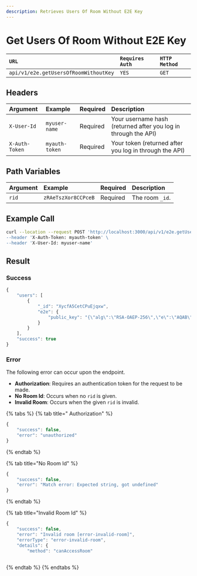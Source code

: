```yaml
---
description: Retrieves Users Of Room Without E2E Key
---
```


# Get Users Of Room Without E2E Key

| `URL` | `Requires Auth` | `HTTP Method` |
| :--- | :--- | :--- |
| `api/v1/e2e.getUsersOfRoomWithoutKey` | `YES` | `GET` |

## Headers

| Argument | Example | Required | Description |
| :--- | :--- | :--- | :--- |
| `X-User-Id` | `myuser-name` | Required | Your username hash \(returned after you log in through the API\) |
| `X-Auth-Token` | `myauth-token` | Required | Your token \(returned after you log in through the API\) |

## Path Variables 

| Argument | Example | Required | Description |
| :--- | :--- | :--- | :--- |
| `rid` | `zRAeTszXor8CCPceB` | Required | The room `_id`. |

## Example Call

```bash
curl --location --request POST 'http://localhost:3000/api/v1/e2e.getUsersOfRoomWithoutKey\
--header 'X-Auth-Token: myauth-token' \
--header 'X-User-Id: myuser-name'
```

## Result

### Success

```javascript
{
    "users": [
        {
            "_id": "XycfA5CetCPuEjqxw",
            "e2e": {
                "public_key": "{\"alg\":\"RSA-OAEP-256\",\"e\":\"AQAB\",\"ext\":true,\"key_ops\":[\"encrypt\"],\"kty\":\"RSA\",\"n\":\"oMO9ydjRxD3JzcAgMvyBZAc_pIOBIxOLVUChZ8mB3JNtLREC751hHT-WPZVZquWA6X4CihHejFfpIyAD_w-0MIToudTGO-f1aeE4Wc9-SBKjSQPphCuZMTwZ7iRtfUwHeGy5yM94uQPp07sEi9BmJSZqHscHc-6G520MyBhNU6uznQf-Sp85Q4etl4Ifs09khM-VMnBqKwh2QJx8w0880Vc3Zufve6udg0aSQ\"}"
            }
        }
    ],
    "success": true
}
```

### Error

The following error can occur upon the endpoint.

* **Authorization**: Requires an authentication token for the request to be made.
* **No Room Id**: Occurs when no `rid` is given.
* **Invalid Room**: Occurs when the given `rid` is invalid.

{% tabs %}
{% tab title=" Authorization" %}
```javascript
{
    "success": false,
    "error": "unauthorized"
}
```
{% endtab %}

{% tab title="No Room Id" %}
```javascript
{
    "success": false,
    "error": "Match error: Expected string, got undefined"
}
```
{% endtab %}

{% tab title="Invalid Room Id" %}
```javascript
{
    "success": false,
    "error": "Invalid room [error-invalid-room]",
    "errorType": "error-invalid-room",
    "details": {
        "method": "canAccessRoom"
    
```
{% endtab %}
{% endtabs %}

